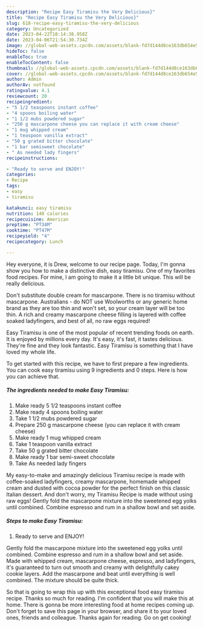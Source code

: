 ```yaml
---
description: "Recipe Easy Tiramisu the Very Delicious}"
title: "Recipe Easy Tiramisu the Very Delicious}"
slug: 618-recipe-easy-tiramisu-the-very-delicious
category: Uncategorized
date: 2023-04-22T18:14:38.958Z
date: 2023-04-06T21:54:30.734Z
image: //global-web-assets.cpcdn.com/assets/blank-fd7d144d8ce163db654e5a02c40b08a2775adb7897d16e4062681dc7e1b2800f.png
hideToc: false
enableToc: true
enableTocContent: false
thumbnail: //global-web-assets.cpcdn.com/assets/blank-fd7d144d8ce163db654e5a02c40b08a2775adb7897d16e4062681dc7e1b2800f.png
cover: //global-web-assets.cpcdn.com/assets/blank-fd7d144d8ce163db654e5a02c40b08a2775adb7897d16e4062681dc7e1b2800f.png
author: Admin
authorAv: notfound
ratingvalue: 4.1
reviewcount: 20
recipeingredient:
- "5 1/2 teaspoons instant coffee"
- "4 spoons boiling water"
- "1 1/2 mubs powdered sugar"
- "250 g mascarpone cheese you can replace it with cream cheese"
- "1 mug whipped cream"
- "1 teaspoon vanilla extract"
- "50 g grated bitter chocolate"
- "1 bar semisweet chocolate"
- " As needed lady fingers"
recipeinstructions:

- "Ready to serve and ENJOY!"
categories:
- Recipe
tags:
- easy
- tiramisu

katakunci: easy tiramisu 
nutrition: 140 calories
recipecuisine: American
preptime: "PT34M"
cooktime: "PT47M"
recipeyield: "4"
recipecategory: Lunch

---
```



Hey everyone, it is Drew, welcome to our recipe page. Today, I'm gonna show you how to make a distinctive dish, easy tiramisu. One of my favorites food recipes. For mine, I am going to make it a little bit unique. This will be really delicious.

Don&#39;t substitute double cream for mascarpone. There is no tiramisu without mascarpone. Australians - do NOT use Woolworths or any generic home brand as they are too thin and won&#39;t set, so your cream layer will be too thin. A rich and creamy mascarpone cheese filling is layered with coffee soaked ladyfingers, and best of all, no raw eggs required!

Easy Tiramisu is one of the most popular of recent trending foods on earth. It is enjoyed by millions every day. It's easy, it's fast, it tastes delicious. They're fine and they look fantastic. Easy Tiramisu is something that I have loved my whole life.


To get started with this recipe, we have to first prepare a few ingredients. You can cook easy tiramisu using 9 ingredients and 0 steps. Here is how you can achieve that.

<!--inarticleads1-->

##### The ingredients needed to make Easy Tiramisu:

1. Make ready 5 1/2 teaspoons instant coffee
1. Make ready 4 spoons boiling water
1. Take 1 1/2 mubs powdered sugar
1. Prepare 250 g mascarpone cheese (you can replace it with cream cheese)
1. Make ready 1 mug whipped cream
1. Take 1 teaspoon vanilla extract
1. Take 50 g grated bitter chocolate
1. Make ready 1 bar semi-sweet chocolate
1. Take  As needed lady fingers


My easy-to-make and amazingly delicious Tiramisu recipe is made with coffee-soaked ladyfingers, creamy mascarpone, homemade whipped cream and dusted with cocoa powder for the perfect finish on this classic Italian dessert. And don&#39;t worry, my Tiramisu Recipe is made without using raw eggs! Gently fold the mascarpone mixture into the sweetened egg yolks until combined. Combine espresso and rum in a shallow bowl and set aside. 

<!--inarticleads2-->

##### Steps to make Easy Tiramisu:


1. Ready to serve and ENJOY!

Gently fold the mascarpone mixture into the sweetened egg yolks until combined. Combine espresso and rum in a shallow bowl and set aside. Made with whipped cream, mascarpone cheese, espresso, and ladyfingers, it&#39;s guaranteed to turn out smooth and creamy with delightfully cakey cookie layers. Add the mascarpone and beat until everything is well combined. The mixture should be quite thick. 

So that is going to wrap this up with this exceptional food easy tiramisu recipe. Thanks so much for reading. I'm confident that you will make this at home. There is gonna be more interesting food at home recipes coming up. Don't forget to save this page in your browser, and share it to your loved ones, friends and colleague. Thanks again for reading. Go on get cooking!

